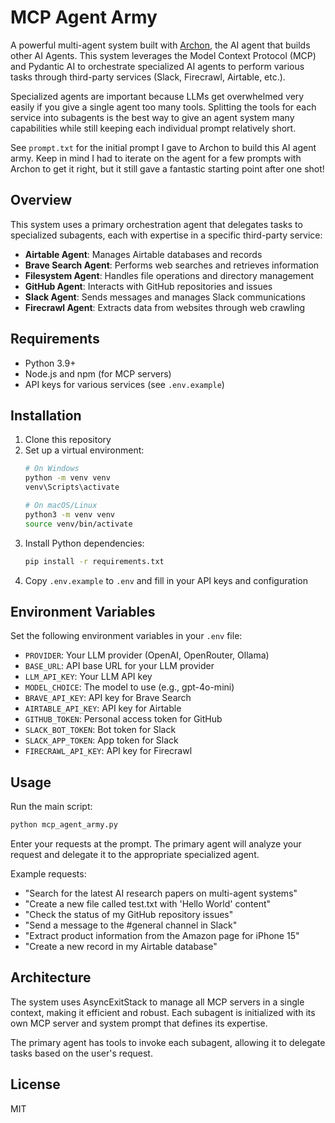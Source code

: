 # MCP Agent Army

A powerful multi-agent system built with [Archon](https://github.com/coleam00/Archon), the AI agent that builds other AI Agents. This system leverages the Model Context Protocol (MCP) and Pydantic AI to orchestrate specialized AI agents to perform various tasks through third-party services (Slack, Firecrawl, Airtable, etc.).

Specialized agents are important because LLMs get overwhelmed very easily if you give a single agent too many tools.
Splitting the tools for each service into subagents is the best way to give an agent system many capabilities while
still keeping each individual prompt relatively short.

See `prompt.txt` for the initial prompt I gave to Archon to build this AI agent army. Keep in mind I had to iterate on the agent for a few prompts with Archon to get it right, but it still gave a fantastic starting point after one shot!

## Overview

This system uses a primary orchestration agent that delegates tasks to specialized subagents, each with expertise in a specific third-party service:

- **Airtable Agent**: Manages Airtable databases and records
- **Brave Search Agent**: Performs web searches and retrieves information
- **Filesystem Agent**: Handles file operations and directory management
- **GitHub Agent**: Interacts with GitHub repositories and issues
- **Slack Agent**: Sends messages and manages Slack communications
- **Firecrawl Agent**: Extracts data from websites through web crawling

## Requirements

- Python 3.9+
- Node.js and npm (for MCP servers)
- API keys for various services (see `.env.example`)

## Installation

1. Clone this repository
2. Set up a virtual environment:
   ```bash
   # On Windows
   python -m venv venv
   venv\Scripts\activate

   # On macOS/Linux
   python3 -m venv venv
   source venv/bin/activate
   ```
3. Install Python dependencies:
   ```bash
   pip install -r requirements.txt
   ```
4. Copy `.env.example` to `.env` and fill in your API keys and configuration

## Environment Variables

Set the following environment variables in your `.env` file:

- `PROVIDER`: Your LLM provider (OpenAI, OpenRouter, Ollama)
- `BASE_URL`: API base URL for your LLM provider
- `LLM_API_KEY`: Your LLM API key
- `MODEL_CHOICE`: The model to use (e.g., gpt-4o-mini)
- `BRAVE_API_KEY`: API key for Brave Search
- `AIRTABLE_API_KEY`: API key for Airtable
- `GITHUB_TOKEN`: Personal access token for GitHub
- `SLACK_BOT_TOKEN`: Bot token for Slack
- `SLACK_APP_TOKEN`: App token for Slack
- `FIRECRAWL_API_KEY`: API key for Firecrawl

## Usage

Run the main script:

```bash
python mcp_agent_army.py
```

Enter your requests at the prompt. The primary agent will analyze your request and delegate it to the appropriate specialized agent.

Example requests:
- "Search for the latest AI research papers on multi-agent systems"
- "Create a new file called test.txt with 'Hello World' content"
- "Check the status of my GitHub repository issues"
- "Send a message to the #general channel in Slack"
- "Extract product information from the Amazon page for iPhone 15"
- "Create a new record in my Airtable database"

## Architecture

The system uses AsyncExitStack to manage all MCP servers in a single context, making it efficient and robust. Each subagent is initialized with its own MCP server and system prompt that defines its expertise.

The primary agent has tools to invoke each subagent, allowing it to delegate tasks based on the user's request.

## License

MIT